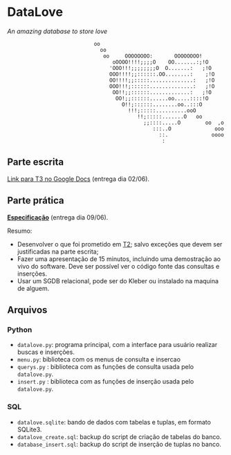 # DataLove
_An amazing database to store love_

                                oo                                        
                                  oo                                        
                                   oo     OOOOOOOO:       OOOOOOOO!       
                                      oOOOO!!!!;;;;O    OO.......:;!O     
                                     'OOO!!!;;;;;;;;O  O.......:   ;!O    
                                     OOO!!!!;;::::::.OO........:    ;!O   
                                     OO!!!!;;:::::..............:   ;!O   
                                     OOO!!!;::::::..............:   ;!O   
                                      OO!!;;::::::.............:   ;!O    
                                       OO!;;::::::......oo.....::::!O     
                                         O!!;::::::........oo..:::O       
                                           !!!;:::::..........ooO         
                                              !!;:::::.......O   oo       
                                                ;;::::.....O        oo  ,o
                                                   :::..O              ooo
                                                     ::.              oooo
                                                      :                   


## Parte escrita
[Link para T3 no Google Docs](https://docs.google.com/document/d/1bWyk3xRlpup9H-jTxx2dAkVM_91c94KdML-5VZgI2u8/edit?usp=sharing) (entrega dia 02/06).

## Parte prática
__[Especificação](http://www.ic.unicamp.br/~cmbm/MC536/trab30117.pdf)__ (entrega dia 09/06).

Resumo:
-  Desenvolver o que foi prometido em [T2](https://docs.google.com/document/d/10PkkHCgRBObbstiPGx3No5o24EuxUXqwiarU6lrdD0c/edit); salvo exceções que devem ser justificadas na parte escrita;
- Fazer uma apresentação de 15 minutos, incluindo uma demostração ao vivo do software. Deve ser possível ver o código fonte das consultas e inserções.
- Usar um SGDB relacional, pode ser do Kleber ou instalado na maquina de alguem.


## Arquivos
### Python
- `datalove.py`: programa principal, com a interface para usuário realizar buscas e inserções.
- `menu.py`: biblioteca com os menus de consulta e insercao
- `querys.py` : biblioteca com as funções de consulta usada pelo `datalove.py`.
- `insert.py` : biblioteca com as funções de inserção usada pelo `datalove.py`.

### SQL
- `datalove.sqlite`: bando de dados com tabelas e tuplas, em formato SQLite3.
- `datalove_create.sql`: backup do script de criação de tabelas do banco.
- `database_insert.sql`: backup do script de inserção de tuplas no banco.
